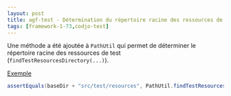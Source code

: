 ```yaml
---
layout: post
title: agf-test - Détermination du répertoire racine des ressources de test
tags: [framework-1-73,codjo-test]
---
```

Une méthode a été ajoutée à ```PathUtil``` qui permet de déterminer le répertoire racine des ressources de test (```findTestResourcesDirectory(...)```).

<u>Exemple</u>
```java
assertEquals(baseDir + "src/test/resources", PathUtil.findTestResourcesDirectory(MyTest.class));
```
